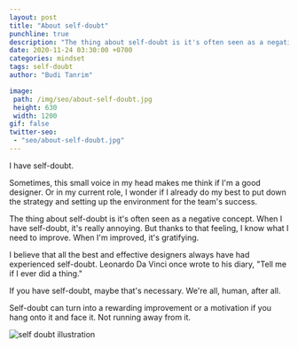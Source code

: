 ```yaml
---
layout: post
title: "About self-doubt"
punchline: true
description: "The thing about self-doubt is it's often seen as a negative concept. When I have self-doubt, it's really annoying."
date: 2020-11-24 03:30:00 +0700
categories: mindset
tags: self-doubt
author: "Budi Tanrim"

image:
 path: /img/seo/about-self-doubt.jpg
 height: 630
 width: 1200
gif: false
twitter-seo: 
 - "seo/about-self-doubt.jpg"
---
```


I have self-doubt.

Sometimes, this small voice in my head makes me think if I'm a good designer. Or in my current role, I wonder if I already do my best to put down the strategy and setting up the environment for the team's success.

The thing about self-doubt is it's often seen as a negative concept. When I have self-doubt, it's really annoying. But thanks to that feeling, I know what I need to improve. When I'm improved, it's gratifying.

I believe that all the best and effective designers always have had experienced self-doubt. Leonardo Da Vinci once wrote to his diary, "Tell me if I ever did a thing."

If you have self-doubt, maybe that's necessary. We're all, human, after all.

Self-doubt can turn into a rewarding improvement or a motivation if you hang onto it and face it. Not running away from it.

<div class="img-wrapper m-b-m">
    <img src="https://buditanrim.co/img/post/2020/11/about-self-doubt.jpg" alt="self doubt illustration" class="illustration small"/>
</div>